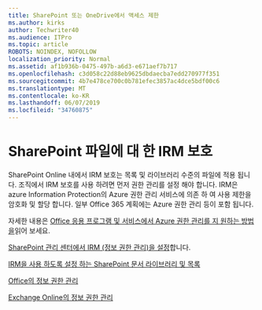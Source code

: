 ```yaml
---
title: SharePoint 또는 OneDrive에서 액세스 제한
ms.author: kirks
author: Techwriter40
ms.audience: ITPro
ms.topic: article
ROBOTS: NOINDEX, NOFOLLOW
localization_priority: Normal
ms.assetid: af1b936b-0475-497b-a6d3-e671aef7b717
ms.openlocfilehash: c3d058c22d88eb9625dbdaecba7edd270977f351
ms.sourcegitcommit: 4b7e478ce700c0b781efec3857ac4dce5bdf00c6
ms.translationtype: MT
ms.contentlocale: ko-KR
ms.lasthandoff: 06/07/2019
ms.locfileid: "34760875"
---
```

# <a name="irm-protection-to-sharepoint-files"></a>SharePoint 파일에 대 한 IRM 보호


SharePoint Online 내에서 IRM 보호는 목록 및 라이브러리 수준의 파일에 적용 됩니다. 조직에서 IRM 보호를 사용 하려면 먼저 권한 관리를 설정 해야 합니다. IRM은 azure Information Protection의 Azure 권한 관리 서비스에 의존 하 여 사용 제한을 암호화 및 할당 합니다. 일부 Office 365 계획에는 Azure 권한 관리 등이 포함 됩니다. 

자세한 내용은 [Office 응용 프로그램 및 서비스에서 Azure 권한 관리를 지 원하는 방법을](https://docs.microsoft.com/azure/information-protection/understand-explore/office-apps-services-support)읽어 보세요.

[SharePoint 관리 센터에서 IRM (정보 권한 관리)을 설정](https://docs.microsoft.com/en-us/office365/securitycompliance/set-up-irm-in-sp-admin-center)합니다.

[IRM을 사용 하도록 설정 하는 SharePoint 문서 라이브러리 및 목록](https://docs.microsoft.com/office365/securitycompliance/set-up-irm-in-sp-admin-center#irm-enable-sharepoint-document-libraries-and-lists)

[Office의 정보 권한 관리](https://support.office.com/Article/Information-Rights-Management-in-Office-c7a70797-6b1e-493f-acf7-92a39b85e30c)

[Exchange Online의 정보 권한 관리](https://docs.microsoft.com/office365/SecurityCompliance/information-rights-management-in-exchange-online)


